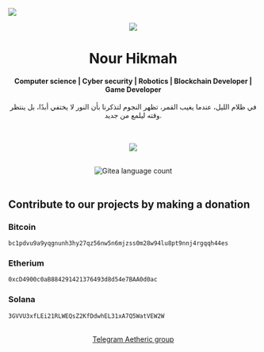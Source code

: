 ![](https://komarev.com/ghpvc/?username=nour-hikmah)

<div align="center">
  <img src="https://steamuserimages-a.akamaihd.net/ugc/2497890817561323398/A66167DD480060B879581C2BA80E30897CEBB37D/?imw=5000&imh=5000&ima=fit&impolicy=Letterbox&imcolor=%23000000&letterbox=false">
  <h1>Nour Hikmah</h1>
  <h4>Computer science | Cyber security | Robotics | Blockchain Developer | Game Developer </h4>
  في ظلام الليل، عندما يغيب القمر، تظهر النجوم لتذكرنا بأن النور لا يختفي أبدًا، بل ينتظر وقته ليلمع من جديد.
</div>
<br>
<br>
<div align="center">
  <p align="center"><a href=""><img src="https://skillicons.dev/icons?i=c,cpp,wasm,bash,lua,qt,gtk,vim,linux,blender,matlab," /></a></p><br>
  <img alt="Gitea language count" src="https://github-readme-stats.vercel.app/api/top-langs/?username=nour-hikmah&hide_progress=false&theme=tokyonight">
</div>


<br>
<p align="center">
  <h2>Contribute to our projects by making a donation</h2>

  <h3>Bitcoin</h3>

  ```
  bc1pdvu9a9yqgnunh3hy27qz56nw5n6mjzss0m28w94lu8pt9nnj4rgqqh44es
  ```
  
  <h3>Etherium</h3>
  
  ```
  0xcD4900c0aB884291421376493d8d54e7BAA0d0ac
  ```

  <h3>Solana</h3>
  
  ```
  3GVVU3xfLEi21RLWEQsZ2KfDdwhEL31xA7Q5WatVEW2W
  ```
</p>
<br>
<div align="center">
  <a href="https://t.me/aetheric_0x">Telegram Aetheric group</a>
</div>
